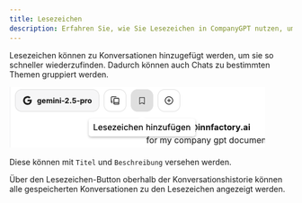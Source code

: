 ```yaml
---
title: Lesezeichen
description: Erfahren Sie, wie Sie Lesezeichen in CompanyGPT nutzen, um Konversationen schnell wiederzufinden und thematisch zu gruppieren.
---
```


Lesezeichen können zu Konversationen hinzugefügt werden, um sie so schneller wiederzufinden. Dadurch können auch Chats zu bestimmten Themen gruppiert werden.

![bookmark](bookmark.png)

Diese können mit `Titel` und `Beschreibung` versehen werden.

Über den Lesezeichen-Button oberhalb der Konversationshistorie können alle gespeicherten Konversationen zu den Lesezeichen angezeigt werden.